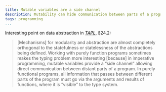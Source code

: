 ```yaml
---
title: Mutable variables are a side channel
description: Mutability can hide communication between parts of a program
tags: programming
...
```


Interesting point on data abstraction in
[*TAPL*](http://www.cis.upenn.edu/~bcpierce/tapl/), §24.2:

> [Mechanisms] for modularity and abstraction are almost completely orthogonal
> to the statefulness or statelessness of the abstractions being defined.
> Working with purely function programs sometimes makes the typing problem more
> interesting [because] in imperative programming, mutable variables provide
> a “side channel” allowing direct communication between distant parts of
> a program. In purely functional programs, all information that passes between
> different parts of the program must go via the arguments and results of
> functions, where it is “visible” to the type system.
